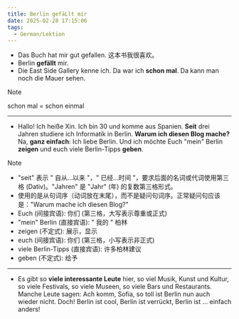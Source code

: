 ```yaml
---
title: Berlin gefäLlt mir
date: 2025-02-28 17:15:06
tags:
  - German/Lektion
---
```

- Das Buch hat mir gut gefallen. 这本书我很喜欢。
- Berlin **gefällt** mir.
- Die East Side Gallery kenne ich. Da war ich **schon mal**. Da kann man noch die Mauer sehen.

> [!NOTE]
>
> schon mal = schon einmal

---
- Hallo! Ich heiße Xin. Ich bin 30 und komme aus Spanien. **Seit** drei Jahren studiere ich Informatik in Berlin. **Warum ich diesen Blog mache?** Na, **ganz einfach**: Ich liebe Berlin. Und ich möchte Euch "mein" Berlin **zeigen** und euch viele Berlin-Tipps **geben**.

> [!NOTE]
>
> - "seit" 表示 " 自从…以来 "，" 已经…时间 "，要求后面的名词或代词使用第三格 (Dativ)。"Jahren" 是 "Jahr" (年) 的复数第三格形式。
> - 使用的是从句词序（动词放在末尾），而不是疑问句词序。正常疑问句应该是："Warum mache ich diesen Blog?"
> - Euch (间接宾语): 你们 (第三格，大写表示尊重或正式)
> - "mein" Berlin (直接宾语): " 我的 " 柏林
> - zeigen (不定式): 展示，显示
> - euch (间接宾语): 你们 (第三格，小写表示非正式)
> - viele Berlin-Tipps (直接宾语): 许多柏林建议
> - geben (不定式): 给予

---
- Es gibt so **viele interessante Leute** hier, so viel Musik, Kunst und Kultur, so viele Festivals, so viele Museen, so viele Bars und Restaurants. Manche Leute sagen: Ach komm, Sofia, so toll ist Berlin nun auch wieder nicht. Doch! Berlin ist cool, Berlin ist verrückt, Berlin ist … einfach anders!
